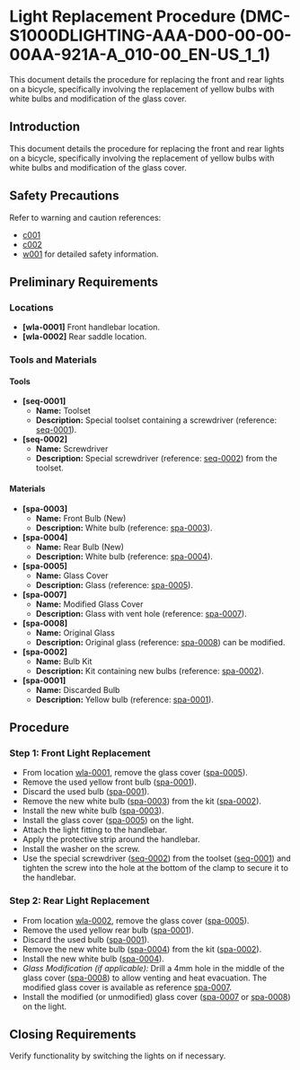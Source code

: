 # Light Replacement Procedure (DMC-S1000DLIGHTING-AAA-D00-00-00-00AA-921A-A_010-00_EN-US_1_1)

This document details the procedure for replacing the front and rear lights on a bicycle, specifically involving the replacement of yellow bulbs with white bulbs and modification of the glass cover.

## Introduction

This document details the procedure for replacing the front and rear lights on a bicycle, specifically involving the replacement of yellow bulbs with white bulbs and modification of the glass cover.

## Safety Precautions

Refer to warning and caution references: 
* [c001](c001)
* [c002](c002)
* [w001](w001) 
for detailed safety information.

## Preliminary Requirements

### Locations

* **[wla-0001]** Front handlebar location.
* **[wla-0002]** Rear saddle location.

### Tools and Materials

#### Tools

* **[seq-0001]** 
    * **Name:** Toolset
    * **Description:** Special toolset containing a screwdriver (reference: [seq-0001](seq-0001)).
* **[seq-0002]** 
    * **Name:** Screwdriver
    * **Description:** Special screwdriver (reference: [seq-0002](seq-0002)) from the toolset.

#### Materials

* **[spa-0003]** 
    * **Name:** Front Bulb (New)
    * **Description:** White bulb (reference: [spa-0003](spa-0003)).
* **[spa-0004]** 
    * **Name:** Rear Bulb (New)
    * **Description:** White bulb (reference: [spa-0004](spa-0004)).
* **[spa-0005]** 
    * **Name:** Glass Cover
    * **Description:** Glass (reference: [spa-0005](spa-0005)).
* **[spa-0007]** 
    * **Name:** Modified Glass Cover
    * **Description:** Glass with vent hole (reference: [spa-0007](spa-0007)).
* **[spa-0008]** 
    * **Name:** Original Glass
    * **Description:** Original glass (reference: [spa-0008](spa-0008)) can be modified.
* **[spa-0002]** 
    * **Name:** Bulb Kit
    * **Description:** Kit containing new bulbs (reference: [spa-0002](spa-0002)).
* **[spa-0001]** 
    * **Name:** Discarded Bulb
    * **Description:** Yellow bulb (reference: [spa-0001](spa-0001)).

## Procedure

### Step 1: Front Light Replacement

*   From location [wla-0001](wla-0001), remove the glass cover ([spa-0005](spa-0005)).
*   Remove the used yellow front bulb ([spa-0001](spa-0001)).
*   Discard the used bulb ([spa-0001](spa-0001)).
*   Remove the new white bulb ([spa-0003](spa-0003)) from the kit ([spa-0002](spa-0002)).
*   Install the new white bulb ([spa-0003](spa-0003)).
*   Install the glass cover ([spa-0005](spa-0005)) on the light.
*   Attach the light fitting to the handlebar.
*   Apply the protective strip around the handlebar.
*   Install the washer on the screw.
*   Use the special screwdriver ([seq-0002](seq-0002)) from the toolset ([seq-0001](seq-0001)) and tighten the screw into the hole at the bottom of the clamp to secure it to the handlebar.

### Step 2: Rear Light Replacement

*   From location [wla-0002](wla-0002), remove the glass cover ([spa-0005](spa-0005)).
*   Remove the used yellow rear bulb ([spa-0001](spa-0001)).
*   Discard the used bulb ([spa-0001](spa-0001)).
*   Remove the new white bulb ([spa-0004](spa-0004)) from the kit ([spa-0002](spa-0002)).
*   Install the new white bulb ([spa-0004](spa-0004)).
*   *Glass Modification (if applicable):* Drill a 4mm hole in the middle of the glass cover ([spa-0008](spa-0008)) to allow venting and heat evacuation. The modified glass cover is available as reference [spa-0007](spa-0007).
*   Install the modified (or unmodified) glass cover ([spa-0007](spa-0007) or [spa-0008](spa-0008)) on the light.

## Closing Requirements

Verify functionality by switching the lights on if necessary.